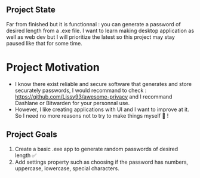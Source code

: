 ## Project State
Far from finished but it is functionnal : you can generate a password of desired length from a .exe file.
I want to learn making desktop application as well as web dev but I will prioritize the latest so this project may stay paused like that for some time. 
# Project Motivation
- I know there exist reliable and secure software that generates and store securately passwords, I would recommand to check : https://github.com/Lissy93/awesome-privacy and I recommand Dashlane or Bitwarden for your personnal use.
- However, I like creating applications with UI and I want to improve at it. So I need no more reasons not to try to make things myself 🤠 ! 
## Project Goals
1. Create a basic .exe app to generate random passwords of desired length ✅
2. Add settings property such as choosing if the password has numbers, uppercase, lowercase, special characters.
